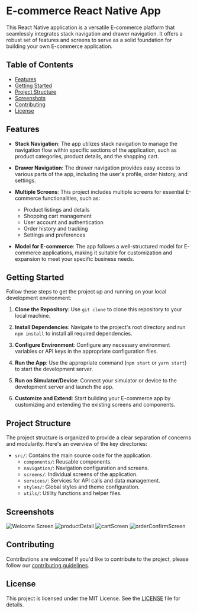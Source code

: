 # E-commerce React Native App

This React Native application is a versatile E-commerce platform that seamlessly integrates stack navigation and drawer navigation. It offers a robust set of features and screens to serve as a solid foundation for building your own E-commerce application.

## Table of Contents

- [Features](#features)
- [Getting Started](#getting-started)
- [Project Structure](#project-structure)
- [Screenshots](#screenshots)
- [Contributing](#contributing)
- [License](#license)

## Features

- **Stack Navigation**: The app utilizes stack navigation to manage the navigation flow within specific sections of the application, such as product categories, product details, and the shopping cart.

- **Drawer Navigation**: The drawer navigation provides easy access to various parts of the app, including the user's profile, order history, and settings.

- **Multiple Screens**: This project includes multiple screens for essential E-commerce functionalities, such as:
  - Product listings and details
  - Shopping cart management
  - User account and authentication
  - Order history and tracking
  - Settings and preferences

- **Model for E-commerce**: The app follows a well-structured model for E-commerce applications, making it suitable for customization and expansion to meet your specific business needs.

## Getting Started

Follow these steps to get the project up and running on your local development environment:

1. **Clone the Repository**: Use `git clone` to clone this repository to your local machine.

2. **Install Dependencies**: Navigate to the project's root directory and run `npm install` to install all required dependencies.

3. **Configure Environment**: Configure any necessary environment variables or API keys in the appropriate configuration files.

4. **Run the App**: Use the appropriate command (`npm start` or `yarn start`) to start the development server.

5. **Run on Simulator/Device**: Connect your simulator or device to the development server and launch the app.

6. **Customize and Extend**: Start building your E-commerce app by customizing and extending the existing screens and components.

## Project Structure

The project structure is organized to provide a clear separation of concerns and modularity. Here's an overview of the key directories:

- `src/`: Contains the main source code for the application.
  - `components/`: Reusable components.
  - `navigation/`: Navigation configuration and screens.
  - `screens/`: Individual screens of the application.
  - `services/`: Services for API calls and data management.
  - `styles/`: Global styles and theme configuration.
  - `utils/`: Utility functions and helper files.

## Screenshots
![Welcome Screen](https://github.com/ajaykumartech/React-Native-cozy-app/blob/main/homescreen.png)
![productDetail](https://github.com/ajaykumartech/React-Native-cozy-app/blob/main/productDetail.png)
![cartScreen](https://github.com/ajaykumartech/React-Native-cozy-app/blob/main/cartScreen.png)
![orderConfirmScreen](https://github.com/ajaykumartech/React-Native-cozy-app/blob/main/orderConfirmedScreen.png)

## Contributing

Contributions are welcome! If you'd like to contribute to the project, please follow our [contributing guidelines](CONTRIBUTING.md).

## License

This project is licensed under the MIT License. See the [LICENSE](LICENSE) file for details.